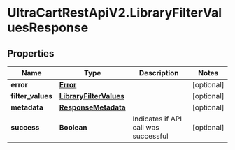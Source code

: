 # UltraCartRestApiV2.LibraryFilterValuesResponse

## Properties
Name | Type | Description | Notes
------------ | ------------- | ------------- | -------------
**error** | [**Error**](Error.md) |  | [optional] 
**filter_values** | [**LibraryFilterValues**](LibraryFilterValues.md) |  | [optional] 
**metadata** | [**ResponseMetadata**](ResponseMetadata.md) |  | [optional] 
**success** | **Boolean** | Indicates if API call was successful | [optional] 


